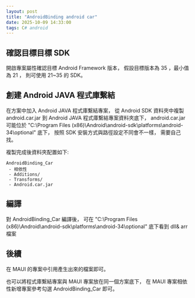 ```yaml
---
layout: post
title: "AndroidBinding android car"
date: 2025-10-09 14:33:00
tags: C# android
---
```


## 確認目標目標 SDK

開啟專案屬性確認目標 Android Framework 版本，
假設目標版本為 35 ，最小值為 21 ，
則可使用 21~35 的 SDK。

## 創建 Android JAVA 程式庫繫結

在方案中加入 Android JAVA 程式庫繫結專案，
從 Android SDK 資料夾中複製 android.car.jar 到 Android JAVA 程式庫繫結專案資料夾底下，
android.car.jar 可能位於 "C:\Program Files (x86)\Android\android-sdk\platforms\android-34\optional" 底下，
按照 SDK 安裝方式與路徑設定不同會不一樣，
需要自己找。

複製完成後資料夾配置如下:

```
AndroidBinding_Car
 - 相依性
 - Additions/
 - Transforms/
 - Android.car.jar
```

## 編譯

對 AndroidBinding_Car 編譯後，
可在 "C:\Program Files (x86)\Android\android-sdk\platforms\android-34\optional"
底下看到 dll& arr 檔案

## 後續

在 MAUI 的專案中引用產生出來的檔案即可。

也可以將程式庫繫結專案與 MAUI 專案放在同一個方案底下，
在 MAUI 專案相依性新增專案參考勾選 AndroidBinding_Car 即可。
